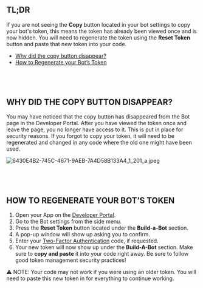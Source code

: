 <h2>TL;DR</h2>
<p>If you are not seeing the <strong>Copy</strong> button located in your bot settings to copy your bot's token, this means the token has already been viewed once and is now hidden. You will need to regenerate the token using the <strong>Reset Token</strong> button and paste that new token into your code.</p>
<ul>
    <li><a href="#h_01G56XR6D2HY7K3BHQ2A6C4ZZC" target="_self">Why did the copy button disappear?</a></li>
    <li><a href="#h_01G56XRFF5AN811CKKMQ9T2HQT" target="_self">How to Regenerate your Bot’s Token</a></li>
</ul>
<h2> </h2>
<h2 id="h_01G56XR6D2HY7K3BHQ2A6C4ZZC">WHY DID THE COPY BUTTON DISAPPEAR?</h2>
<p>You may have noticed that the copy button has disappeared from the Bot page in the Developer Portal. After you have viewed the token once and leave the page, you no longer have access to it. This is put in place for security reasons. If you forgot to copy your token, it will need to be regenerated and changed in any code where the old one might have been used.</p>
<p><img src="https://support-dev.discord.com/hc/article_attachments/6574459517591/6430E4B2-745C-4671-9AEB-7A4D58B133A4_1_201_a.jpeg" alt="6430E4B2-745C-4671-9AEB-7A4D58B133A4_1_201_a.jpeg"></p>
<h2> </h2>
<h2 id="h_01G56XRFF5AN811CKKMQ9T2HQT">HOW TO REGENERATE YOUR BOT’S TOKEN</h2>
<ol>
    <li>Open your App on the <a href="https://discord.com/developers/applications">Developer Portal</a>.</li>
    <li>Go to the Bot settings from the side menu.</li>
    <li>Press the <strong>Reset Token</strong> button located under the <strong>Build-a-Bot</strong> section.</li>
    <li>A pop-up window will show up asking you to confirm.</li>
    <li>Enter your <a href="https://support.discord.com/hc/en-us/articles/219576828-Setting-up-Two-Factor-Authentication">Two-Factor Authentication</a> code, if requested.</li>
    <li>Your new token will now show up under the <strong>Build-A-Bot</strong> section. Make sure to <strong>copy and paste</strong> it into your code right away. Be sure to follow good token management security practices!</li>
</ol>
<p class="callout">⚠️ NOTE: Your code may not work if you were using an older token. You will need to paste this new token in for everything to continue working.</p>